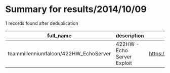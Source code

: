 
# Summary for results/2014/10/09
    
1 records found after deduplication

| full_name | description | html_url | matched_list | matched_count | pushed_at | size | stargazers_count | language | forks_count |
|---------------------------------------|-----------------------------|----------------------------------------------------------|----------------|-----------------|---------------------------|--------|--------------------|------------|---------------|
| teammillenniumfalcon/422HW_EchoServer | 422HW - Echo Server Exploit | https://github.com/teammillenniumfalcon/422HW_EchoServer | ['exploit'] | 1 | 2014-10-09 15:04:36+00:00 | 12614 | 0 | C++ | 1 |
